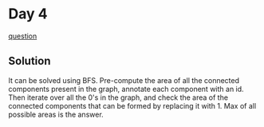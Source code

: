 # Day 4

[question](https://leetcode.com/problems/making-a-large-island/)

## Solution

It can be solved using BFS. Pre-compute the area of all the connected components present in the graph, annotate
each component with an id. Then iterate over all the 0's in the graph, and check the area of the 
connected components that can be formed by replacing it with 1.
Max of all possible areas is the answer.
